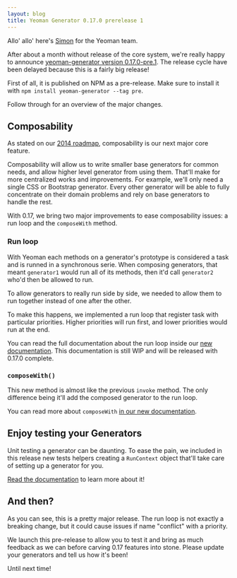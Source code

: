 ```yaml
---
layout: blog
title: Yeoman Generator 0.17.0 prerelease 1
---
```


Allo' allo' here's [Simon](https://github.com/SBoudrias) for the Yeoman team.

After about a month without release of the core system, we're really happy to announce [yeoman-generator version 0.17.0-pre.1](https://github.com/yeoman/generator/releases/tag/v0.17.0-pre.1). The release cycle have been delayed because this is a fairly big release!

First of all, it is published on NPM as a pre-release. Make sure to install it with `npm install yeoman-generator --tag pre`.

Follow through for an overview of the major changes.

## Composability

As stated on our [2014 roadmap](https://github.com/yeoman/yeoman/issues/1264), composability is our next major core feature.

Composability will allow us to write smaller base generators for common needs, and allow higher level generator from using them. That'll make for more centralized works and improvements. For example, we'll only need a single CSS or Bootstrap generator. Every other generator will be able to fully concentrate on their domain problems and rely on base generators to handle the rest.

With 0.17, we bring two major improvements to ease composability issues: a run loop and the `composeWith` method.

### Run loop

With Yeoman each methods on a generator's prototype is considered a task and is runned in a synchronous serie. When composing generators, that meant `generator1` would run all of its methods, then it'd call `generator2` who'd then be allowed to run.

To allow generators to really run side by side, we needed to allow them to run together instead of one after the other.

To make this happens, we implemented a run loop that register task with particular priorities. Higher priorities will run first, and lower priorities would run at the end.

You can read the full documentation about the run loop inside our [new documentation](https://github.com/yeoman/yeoman.io/blob/master/app/authoring/running-context.md#the-run-loop). This documentation is still WIP and will be released with 0.17.0 complete.

### `composeWith()`

This new method is almost like the previous `invoke` method. The only difference being it'll add the composed generator to the run loop.

You can read more about `composeWith` [in our new documentation](https://github.com/yeoman/yeoman.io/blob/master/app/authoring/composability.md).

## Enjoy testing your Generators

Unit testing a generator can be daunting. To ease the pain, we included in this release new tests helpers creating a `RunContext` object that'll take care of setting up a generator for you.

[Read the documentation](https://github.com/yeoman/yeoman.io/blob/master/app/authoring/testing.md) to learn more about it!

## And then?

As you can see, this is a pretty major release. The run loop is not exactly a breaking change, but it could cause issues if name "conflict" with a priority.

We launch this pre-release to allow you to test it and bring as much feedback as we can before carving 0.17 features into stone. Please update your generators and tell us how it's been!

Until next time!
